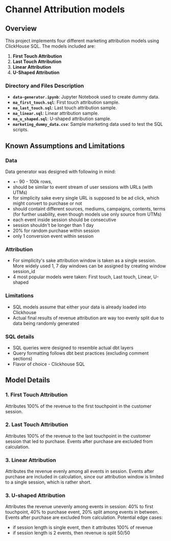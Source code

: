 # Channel Attribution models

## Overview

This project implements four different marketing attribution models using ClickHouse SQL. The models included are:

1. **First Touch Attribution**
2. **Last Touch Attribution**
3. **Linear Attribution**
4. **U-Shaped Attribution**

### Directory and Files Description

- **`data-generator.ipynb`**: Jupyter Notebook used to create dummy data.
- **`ma_first_touch.sql`**: First touch attribution sample.
- **`ma_last_touch.sql`**: Last touch attribution sample.
- **`ma_linear.sql`**: Linear attribution sample.
- **`ma_u_shaped.sql`**: U-shaped attribution sample.
- **`marketing_dummy_data.csv`**: Sample marketing data used to test the SQL scripts.

## Known Assumptions and Limitations

### Data
Data generator was designed with following in mind:
- +- 90 - 100k rows, 
- should be similar to event stream of user sessions with URLs (with UTMs)
- for simplicity sake every single URL is supposed to be ad click, which might convert to purchase or not
- should containt different sources, mediums, campaigns, contents, terms (for further usability, even though models use only source from UTMs)
- each event inside session should be consecutive
- session shouldn't be longer than 1 day
- 20% for random purchase within session
- only 1 conversion event within session

### Attribution
- For simplicity's sake attribution window is taken as a single session. More widely used 1, 7 day windows can be assigned by creating window session_id
- 4 most popular models were taken: First touch, Last touch, Linear, U-shaped

### Limitations
- SQL models assume that either your data is already loaded into Clickhouse
- Actual final results of revenue attribution are way too evenly split due to data being randomly generated

### SQL details
- SQL queries were designed to resemble actual dbt layers
- Query formatting follows dbt best practices (excluding comment sections)
- Flavor of choice - Clickhouse SQL

## Model Details

### 1. First Touch Attribution

Attributes 100% of the revenue to the first touchpoint in the customer session.

### 2. Last Touch Attribution

Attributes 100% of the revenue to the last touchpoint in the customer session that led to purchase. Events after purchase are excluded from calculation.

### 3. Linear  Attribution

Attributes the revenue evenly among all events in session. Events after purchase are included in calculation, since our attribution window is limited to a single session, which is rather short.

### 3. U-shaped  Attribution

Attributes the revenue unevenly among events in session: 40% to first touchpoint, 40% to purchase event, 20% split among events in between. Events after purchase are excluded from calculation.
Potential edge cases:
- if session length is single event, then it attributes 100% of revenue
- if session length is 2 events, then revenue is split 50/50
